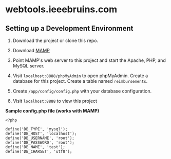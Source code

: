 # webtools.ieeebruins.com

## Setting up a Development Environment
1. Download the project or clone this repo.

2. Download [MAMP](https://www.mamp.info/en/)

3. Point MAMP's web server to this project and start the Apache, PHP, and MySQL server.

4. Visit `localhost:8888/phpMyAdmin` to open phpMyAdmin. Create a database for this project. Create a table named `reimbursements`.

5. Create `/app/config/config.php` with your database configuration.

6. Visit `localhost:8888` to view this project

**Sample config.php file (works with MAMP)**
```
<?php

define('DB_TYPE', 'mysql');
define('DB_HOST', 'localhost');
define('DB_USERNAME', 'root');
define('DB_PASSWORD', 'root');
define('DB_NAME', 'test');
define('DB_CHARSET', 'utf8');

```
